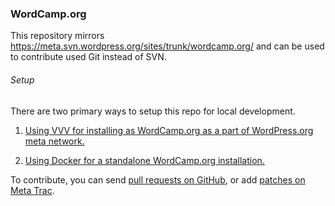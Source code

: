 ### WordCamp.org

This repository mirrors https://meta.svn.wordpress.org/sites/trunk/wordcamp.org/ and can be used to contribute used Git instead of SVN.

###### Setup 

There are two primary ways to setup this repo for local development.

1. [Using VVV for installing as WordCamp.org as a part of WordPress.org meta network.](https://github.com/WordPress/meta-environment/blob/master/docs/install.md)

1. [Using Docker for a standalone WordCamp.org installation.](.docker/readme.md)
        
To contribute, you can send [pull requests on GitHub](https://github.com/WordPress/wordcamp.org/), or add [patches on Meta Trac](https://make.wordpress.org/meta/handbook/about/get-involved/learn-how-to-contribute-code/#share-your-new-code).
